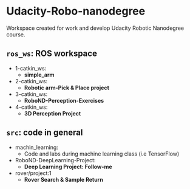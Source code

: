 # Udacity-Robo-nanodegree
Workspace created for work and develop Udacity Robotic Nanodegree course.

## `ros_ws`: ROS workspace 

- 1-catkin_ws:
  - **simple_arm**
- 2-catkin_ws:
  - **Robotic arm-Pick & Place project**
- 3-catkin_ws:
  - **RoboND-Perception-Exercises**
- 4-catkin_ws:
  - **3D Perception Project**

## `src`: code in general

  * machin_learning: 
    - Code and labs during machine learning class (i.e TensorFlow)
  * RoboND-DeepLearning-Project:
    - **Deep Learning Project: Follow-me**
  * rover/project:1
    - **Rover Search & Sample Return**

